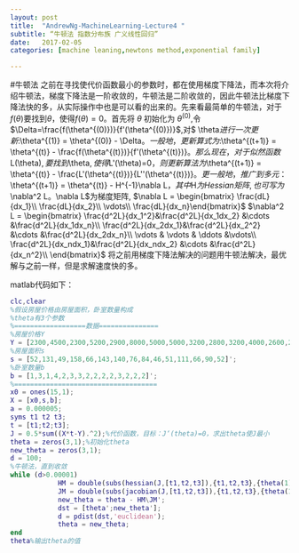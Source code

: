 ```yaml
---
layout: post
title:  "AndrewNg-MachineLearning-Lecture4 "
subtitle: “牛顿法 指数分布族 广义线性回归”
date:   2017-02-05
categories: [machine leaning,newtons method,exponential family]

---
```

<script type="text/x-mathjax-config"> MathJax.Hub.Config({ tex2jax: {inlineMath: [['$','$'],['\\(','\\)']]} }); </script> <script type="text/javascript" async src="https://cdn.mathjax.org/mathjax/latest/MathJax.js?config=TeX-MML-AM_CHTML"> </script>

#牛顿法
之前在寻找使代价函数最小的参数时，都在使用梯度下降法，而本次将介绍牛顿法，梯度下降法是一阶收敛的，牛顿法是二阶收敛的，因此牛顿法比梯度下降法快的多，从实际操作中也是可以看的出来的。先来看最简单的牛顿法，对于$f(\theta)$要找到$\theta$，使得$f(\theta)=0$。首先将 $\theta$ 初始化为 $\theta^{(0)}$,令$\Delta=\frac{f(\theta^{(0)})}{f'(\theta^{(0)})}$,对$
\theta$进行一次更新:$\theta^{(1)} = \theta^{(0)} - \Delta$。一般地，更新算式为:$\theta^{(t+1)} = \theta^{(t)} - \frac{f(\theta^{(t)})}{f'(\theta^{(t)})}$。那么现在， 对于似然函数$L(\theta)$,要找到$\theta$,使得$L'(\theta)=0$，则更新算法为$\theta^{(t+1)} = \theta^{(t)} - \frac{L'(\theta^{(t)})}{L''(\theta^{(t)})}$。
更一般地，推广到多元：$\theta^{(t+1)} = \theta^{(t)} - H^{-1}\nabla L$，其中$H$为Hessian矩阵,也可写为$\nabla^2 L$。$\nabla L$为梯度矩阵,
$\nabla L = \begin{bmatrix} \frac{dL}{dx_1}\\ \frac{dL}{dx_2}\\ \vdots\\ \frac{dL}{dx_n}\end{bmatrix}$ $\nabla^2 L = \begin{bmatrix} \frac{d^2L}{dx_1^2}&\frac{d^2L}{dx_1dx_2} &\cdots &\frac{d^2L}{dx_1dx_n}\\ \frac{d^2L}{dx_2dx_1}&\frac{d^2L}{dx_2^2} &\cdots &\frac{d^2L}{dx_2dx_n}\\ \vdots & \vdots & \ddots &\vdots\\ \frac{d^2L}{dx_ndx_1}&\frac{d^2L}{dx_ndx_2} &\cdots &\frac{d^2L}{dx_n^2}\\ \end{bmatrix}$
将之前用梯度下降法解决的问题用牛顿法解决，最优解与之前一样，但是求解速度快的多。

matlab代码如下：
```matlab
clc,clear
%假设房屋价格由房屋面积，卧室数量构成
%theta有3个参数
%==================数据===============
%房屋价格Y
Y = [2300,4500,2300,5200,2900,8000,5000,5000,3200,2800,3200,4000,2600,2400,3600]';
%房屋面积s
s = [52,131,49,158,66,143,140,76,84,46,51,111,66,90,52]';
%卧室数量b
b = [1,3,1,4,2,3,3,2,2,2,2,3,2,2,2]';
%====================================
x0 = ones(15,1);
X = [x0,s,b];
a = 0.000005;
syms t1 t2 t3;
t = [t1;t2;t3];
J = 0.5*sum((X*t-Y).^2);%代价函数，目标：J‘(theta)=0，求出theta使J最小
theta = zeros(3,1);%初始化theta
new_theta = zeros(3,1);
d = 100;
%牛顿法，直到收敛
while (d>0.00001)
            HM = double(subs(hessian(J,[t1,t2,t3]),{t1,t2,t3},{theta(1),theta(2),theta(3)}));%计算hessian矩阵
            JM = double(subs(jacobian(J,[t1,t2,t3]),{t1,t2,t3},{theta(1),theta(2),theta(3)}));%计算jacobian矩阵
            new_theta = theta - HM\JM';
            dst = [theta';new_theta'];
            d = pdist(dst,'euclidean');
            theta = new_theta;
end
theta%输出theta的值
```
